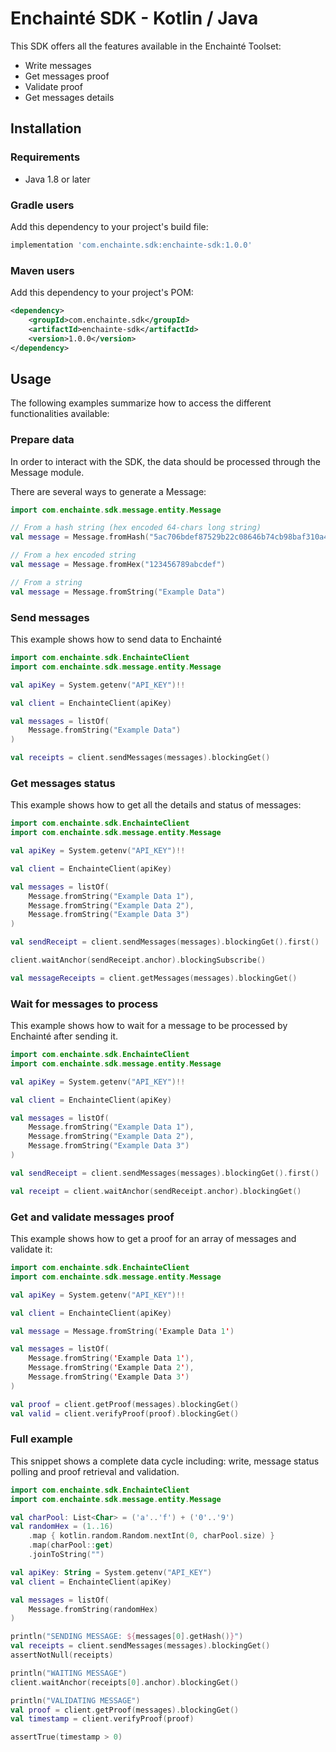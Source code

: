 # Enchainté SDK - Kotlin / Java

This SDK offers all the features available in the Enchainté Toolset:

- Write messages
- Get messages proof
- Validate proof
- Get messages details

## Installation

### Requirements

- Java 1.8 or later

### Gradle users

Add this dependency to your project's build file:

```groovy
implementation 'com.enchainte.sdk:enchainte-sdk:1.0.0'
```

### Maven users

Add this dependency to your project's POM:

```xml
<dependency>
    <groupId>com.enchainte.sdk</groupId>
    <artifactId>enchainte-sdk</artifactId>
    <version>1.0.0</version>
</dependency>
```

## Usage

The following examples summarize how to access the different functionalities available:

### Prepare data

In order to interact with the SDK, the data should be processed through the Message module.

There are several ways to generate a Message:

```kotlin
import com.enchainte.sdk.message.entity.Message

// From a hash string (hex encoded 64-chars long string)
val message = Message.fromHash("5ac706bdef87529b22c08646b74cb98baf310a46bd21ee420814b04c71fa42b1")

// From a hex encoded string
val message = Message.fromHex("123456789abcdef")

// From a string
val message = Message.fromString("Example Data")
```

### Send messages

This example shows how to send data to Enchainté

```kotlin
import com.enchainte.sdk.EnchainteClient
import com.enchainte.sdk.message.entity.Message

val apiKey = System.getenv("API_KEY")!!

val client = EnchainteClient(apiKey)

val messages = listOf(
    Message.fromString("Example Data")
)

val receipts = client.sendMessages(messages).blockingGet()
```

### Get messages status

This example shows how to get all the details and status of messages:

```kotlin
import com.enchainte.sdk.EnchainteClient
import com.enchainte.sdk.message.entity.Message

val apiKey = System.getenv("API_KEY")!!

val client = EnchainteClient(apiKey)

val messages = listOf(
    Message.fromString("Example Data 1"),
    Message.fromString("Example Data 2"),
    Message.fromString("Example Data 3")
)

val sendReceipt = client.sendMessages(messages).blockingGet().first()

client.waitAnchor(sendReceipt.anchor).blockingSubscribe()

val messageReceipts = client.getMessages(messages).blockingGet()
```

### Wait for messages to process

This example shows how to wait for a message to be processed by Enchainté after sending it.

```kotlin
import com.enchainte.sdk.EnchainteClient
import com.enchainte.sdk.message.entity.Message

val apiKey = System.getenv("API_KEY")!!

val client = EnchainteClient(apiKey)

val messages = listOf(
    Message.fromString("Example Data 1"),
    Message.fromString("Example Data 2"),
    Message.fromString("Example Data 3")
)

val sendReceipt = client.sendMessages(messages).blockingGet().first()

val receipt = client.waitAnchor(sendReceipt.anchor).blockingGet()
```

### Get and validate messages proof

This example shows how to get a proof for an array of messages and validate it:

```kotlin
import com.enchainte.sdk.EnchainteClient
import com.enchainte.sdk.message.entity.Message

val apiKey = System.getenv("API_KEY")!!

val client = EnchainteClient(apiKey)

val message = Message.fromString('Example Data 1')

val messages = listOf(
    Message.fromString('Example Data 1'),
    Message.fromString('Example Data 2'),
    Message.fromString('Example Data 3')
)

val proof = client.getProof(messages).blockingGet()
val valid = client.verifyProof(proof).blockingGet()
```

### Full example

This snippet shows a complete data cycle including: write, message status polling and proof retrieval and validation.

```kotlin
import com.enchainte.sdk.EnchainteClient
import com.enchainte.sdk.message.entity.Message

val charPool: List<Char> = ('a'..'f') + ('0'..'9')
val randomHex = (1..16)
    .map { kotlin.random.Random.nextInt(0, charPool.size) }
    .map(charPool::get)
    .joinToString("")

val apiKey: String = System.getenv("API_KEY")
val client = EnchainteClient(apiKey)

val messages = listOf(
    Message.fromString(randomHex)
)

println("SENDING MESSAGE: ${messages[0].getHash()}")
val receipts = client.sendMessages(messages).blockingGet()
assertNotNull(receipts)

println("WAITING MESSAGE")
client.waitAnchor(receipts[0].anchor).blockingGet()

println("VALIDATING MESSAGE")
val proof = client.getProof(messages).blockingGet()
val timestamp = client.verifyProof(proof)

assertTrue(timestamp > 0)
```